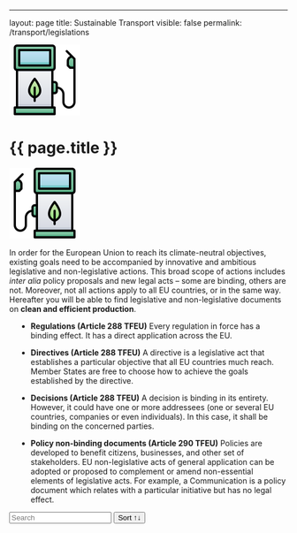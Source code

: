 ---
layout: page
title: Sustainable Transport
visible: false
permalink: /transport/legislations


<script src="//cdnjs.cloudflare.com/ajax/libs/list.js/1.5.0/list.min.js"></script>

<div>
  <div class="centered-title" onclick="location.href='/transport'" style="cursor: pointer;">
    <img src="/assets/icons/DrawKit-Ecology/Color/Gas Station.svg">
    <h1>{{ page.title }}</h1>
    <img src="/assets/icons/DrawKit-Ecology/Color/Gas Station.svg" style="transform: scaleX(-1);">
  </div>
  <div class="flex-container">
    <p>
    In order for the European Union to reach its climate-neutral objectives, existing goals need to be accompanied by innovative and ambitious legislative and non-legislative actions. This broad scope of actions includes <i>inter alia</i> policy proposals and new legal acts – some are binding, others are not. Moreover, not all actions apply to all EU countries, or in the same way. Hereafter you will be able to find legislative and non-legislative documents on <b>clean and efficient production</b>.
    </p>
    <ul style="margin-left: 15px">
     <li>
        <p><b>Regulations (Article 288 TFEU)</b>
          Every regulation in force has a binding effect. It has a direct application across the EU.
        </p>
     </li>
     <li>
        <p><b>Directives (Article 288 TFEU)</b>
          A directive is a legislative act that establishes a particular objective that all EU countries much reach. Member States are free to choose how to achieve the goals established by the directive.
       </p>
     </li>
     <li>
       <p><b>Decisions (Article 288 TFEU)</b>
        A decision is binding in its entirety. However, it could have one or more addressees (one or several EU countries, companies or even individuals). In this case, it shall be binding on the concerned parties.
       </p>
    </li>
    <li>
       <p><b>Policy non-binding documents (Article 290 TFEU)</b>
        Policies are developed to benefit citizens, businesses, and other set of stakeholders. EU non-legislative acts of general application can be adopted or proposed to complement or amend non-essential elements of legislative acts. For example, a Communication is a policy document which relates with a particular initiative but has no legal effect.
       </p>
   </li>
   </ul>
   <div id="search-list">
    <div class="searchbox">
      <input class="search" placeholder="Search" />
      <button class="sort" data-sort="name">Sort ↑↓</button>
    </div>
    <ul class="list"></ul>
    <ul class="pagination"></ul>
   </div>
  </div>

</div>


<script>
 var options = {
   valueNames: ["name", "tags", { name: "link", attr: "href" }],
   item: '<li><a class="link"><h3 class="name"></h3><p class="tags"></p></li>',
   page: 12,
   pagination: true
 };

 var values = [
 {
   name: "Communication from the Commission to the Council, the European Parliament, the European Economic and Social Committee and the Committee of the Regions - Mid-term review of the Programme for the promotion of short sea shipping (COM(2003) 155 final)",
   tags: ["communication", "transport", "sea shipping", "short"],
   type: "Policy",
   link: "https://eur-lex.europa.eu/legal-content/EN/TXT/?uri=CELEX:52006DC0380"
 }, {
   name: "Proposal for a Regulation of the European Parliament and of the Council establishing the second 'Marco Polo' programme for the granting of Community financial assistance to improve the environmental performance of the freight transport system ('Marco Polo II')(COM/2004/0478 final - COD 2004/0157)",
   tags: ["proposal", "transport", "funding", "marco polo", "freight transport"],
   type: "Policy",
   link: "https://eur-lex.europa.eu/legal-content/EN/TXT/?uri=CELEX:52004PC0478"
 }, {
   name: "Communication from the commission to the European Parliament, the council, the European Economic and Social Committee and the Committee of the regions Towards quality inland waterway transport NAIADES II (COM/2013/0623 final)",
   tags: ["communication", "transport", "inland waterway transport"],
   type: "Policy",
   link: "https://eur-lex.europa.eu/legal-content/EN/TXT/?uri=CELEX:52013DC0623&qid=1599669806396"
 }, {
   name: "Proposal for a COUNCIL DIRECTIVE amending Directive 1999/62/EC on the charging of heavy goods vehicles for the use of certain infrastructures, as regards certain provisions on vehicle taxation COM/2017/0276 final - 2017/0115 (CNS)",
   tags: ["proposal", "transport", "vehicle taxation"],
   type: "Policy",
   link: "https://eur-lex.europa.eu/legal-content/EN/TXT/?uri=CELEX%3A52017PC0276"
 }, {
   name: "Directive 1999/62/EC of the European Parliament and of the Council of 17 June 1999 on the charging of heavy goods vehicles for the use of certain infrastructures",
   tags: ["1999/62", "heavy goods vehicles", "inland waterway transport"],
   type: "Directive",
   link: "https://eur-lex.europa.eu/legal-content/EN/ALL/?uri=CELEX%3A31999L0062"
 }];

 var legislationsList = new List('search-list', options, values);
</script>

